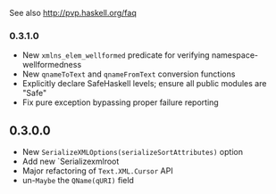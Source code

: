 See also http://pvp.haskell.org/faq

### 0.3.1.0

- New `xmlns_elem_wellformed` predicate for verifying namespace-wellformedness
- New `qnameToText` and `qnameFromText` conversion functions
- Explicitly declare SafeHaskell levels; ensure all public modules are "Safe"
- Fix pure exception bypassing proper failure reporting

## 0.3.0.0

- New `SerializeXMLOptions(serializeSortAttributes)` option
- Add new `Serializexmlroot
- Major refactoring of `Text.XML.Cursor` API
- un-`Maybe` the `QName(qURI)` field
